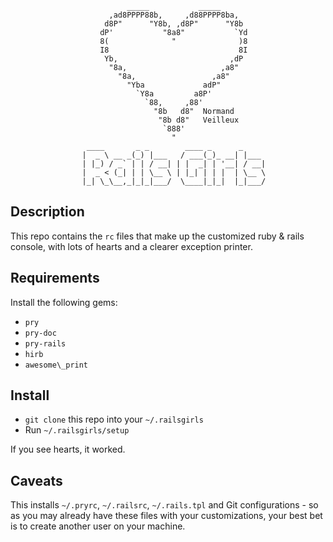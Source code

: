 ```
                          _____           _____
                      ,ad8PPPP88b,     ,d88PPPP8ba,
                     d8P"      "Y8b, ,d8P"      "Y8b
                    dP'           "8a8"           `Yd
                    8(              "              )8
                    I8                             8I
                     Yb,                         ,dP
                      "8a,                     ,a8"
                        "8a,                 ,a8"
                          "Yba             adP"
                            `Y8a         a8P'
                              `88,     ,88'
                                "8b   d8"  Normand
                                 "8b d8"   Veilleux
                                  `888'
                                    "
                 ____       _ _        ____ _      _
                |  _ \ __ _(_) |___   / ___(_)_ __| |___
                | |_) / _` | | / __| | |  _| | '__| / __|
                |  _ < (_| | | \__ \ | |_| | | |  | \__ \
                |_| \_\__,_|_|_|___/  \____|_|_|  |_|___/

```

Description
-----------

This repo contains the `rc` files that make up the
customized ruby & rails console, with lots of hearts
and a clearer exception printer.

Requirements
------------

Install the following gems:

* `pry`
* `pry-doc`
* `pry-rails`
* `hirb`
* `awesome\_print`

Install
-------

* `git clone` this repo into your `~/.railsgirls`
* Run `~/.railsgirls/setup`

If you see hearts, it worked.

Caveats
-------

This installs `~/.pryrc`, `~/.railsrc`, `~/.rails.tpl` and
Git configurations - so as you may already have these files
with your customizations, your best bet is to create another
user on your machine.
